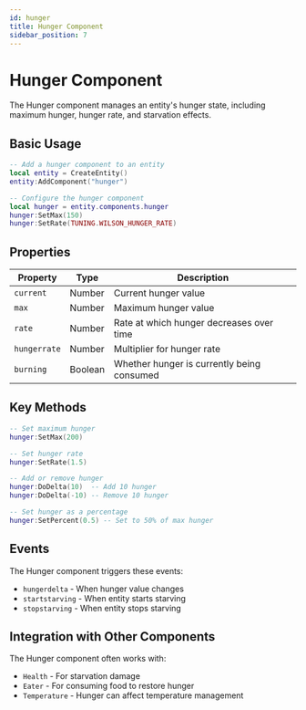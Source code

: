 ```yaml
---
id: hunger
title: Hunger Component
sidebar_position: 7
---
```


# Hunger Component

The Hunger component manages an entity's hunger state, including maximum hunger, hunger rate, and starvation effects.

## Basic Usage

```lua
-- Add a hunger component to an entity
local entity = CreateEntity()
entity:AddComponent("hunger")

-- Configure the hunger component
local hunger = entity.components.hunger
hunger:SetMax(150)
hunger:SetRate(TUNING.WILSON_HUNGER_RATE)
```

## Properties

| Property | Type | Description |
|----------|------|-------------|
| `current` | Number | Current hunger value |
| `max` | Number | Maximum hunger value |
| `rate` | Number | Rate at which hunger decreases over time |
| `hungerrate` | Number | Multiplier for hunger rate |
| `burning` | Boolean | Whether hunger is currently being consumed |

## Key Methods

```lua
-- Set maximum hunger
hunger:SetMax(200)

-- Set hunger rate
hunger:SetRate(1.5)

-- Add or remove hunger
hunger:DoDelta(10)  -- Add 10 hunger
hunger:DoDelta(-10) -- Remove 10 hunger

-- Set hunger as a percentage
hunger:SetPercent(0.5) -- Set to 50% of max hunger
```

## Events

The Hunger component triggers these events:

- `hungerdelta` - When hunger value changes
- `startstarving` - When entity starts starving
- `stopstarving` - When entity stops starving

## Integration with Other Components

The Hunger component often works with:

- `Health` - For starvation damage
- `Eater` - For consuming food to restore hunger
- `Temperature` - Hunger can affect temperature management 